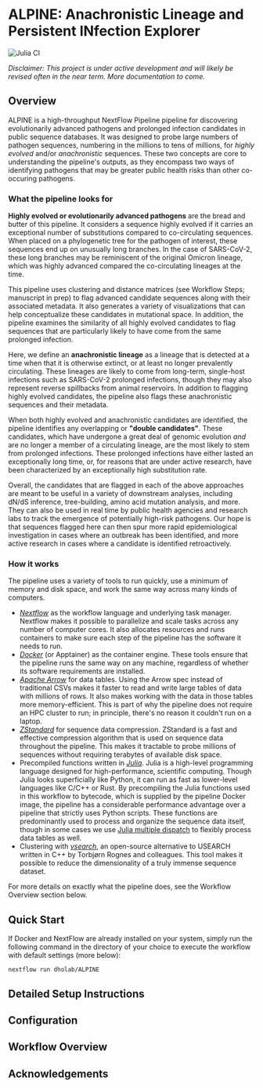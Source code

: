 # ALPINE: Anachronistic Lineage and Persistent INfection Explorer
![Julia CI](https://github.com/nrminor/ALPINE/actions/workflows/julia.yml/badge.svg)

_Disclaimer: This project is under active development and will likely be revised often in the near term. More documentation to come._

## Overview
ALPINE is a high-throughput NextFlow Pipeline pipeline for discovering evolutionarily advanced pathogens and prolonged infection candidates in public sequence databases. It was designed to probe large numbers of pathogen sequences, numbering in the millions to tens of millions, for _highly evolved_ and/or _anachronistic_ sequences. These two concepts are core to understanding the pipeline's outputs, as they encompass two ways of identifying pathogens that may be greater public health risks than other co-occuring pathogens.

### What the pipeline looks for
**Highly evolved or evolutionarily advanced pathogens** are the bread and butter of this pipeline. It considers a sequence highly evolved if it carries an exceptional number of substitutions compared to co-circulating sequences. When placed on a phylogenetic tree for the pathogen of interest, these sequences end up on unusually long branches. In the case of SARS-CoV-2, these long branches may be reminiscent of the original Omicron lineage, which was highly advanced compared the co-circulating lineages at the time.

This pipeline uses clustering and distance matrices (see Workflow Steps; manuscript in prep) to flag advanced candidate sequences along with their associated metadata. It also generates a variety of visualizations that can help conceptualize these candidates in mutational space. In addition, the pipeline examines the similarity of all highly evolved candidates to flag sequences that are particularly likely to have come from the same prolonged infection.

Here, we define an **anachronistic lineage** as a lineage that is detected at a time when that it is otherwise extinct, or at least no longer prevalently circulating. These lineages are likely to come from long-term, single-host infections such as SARS-CoV-2 prolonged infections, though they may also represent reverse spillbacks from animal reservoirs. In addition to flagging highly evolved candidates, the pipeline also flags these anachronistic sequences and their metadata.

When both highly evolved and anachronistic candidates are identified, the pipeline identifies any overlapping or **"double candidates"**. These candidates, which have undergone a great deal of genomic evolution _and_ are no longer a member of a circulating lineage, are the most likely to stem from prolonged infections. These prolonged infections have either lasted an exceptionally long time, or, for reasons that are under active research, have been characterized by an exceptionally high substitution rate.

Overall, the candidates that are flagged in each of the above approaches are meant to be useful in a variety of downstream analyses, including dN/dS inference, tree-building, amino acid mutation analysis, and more. They can also be used in real time by public health agencies and research labs to track the emergence of potentially high-risk pathogens. Our hope is that sequences flagged here can then spur more rapid epidemiological investigation in cases where an outbreak has been identified, and more active research in cases where a candidate is identified retroactively.

### How it works
The pipeline uses a variety of tools to run quickly, use a minimum of memory and disk space, and work the same way across many kinds of computers.
- [_Nextflow_](https://www.nextflow.io/) as the workflow language and underlying task manager. Nextflow makes it possible to parallelize and scale tasks across any number of computer cores. It also allocates resources and runs containers to make sure each step of the pipeline has the software it needs to run.
- [_Docker_](https://www.docker.com/) (or Apptainer) as the container engine. These tools ensure that the pipeline runs the same way on any machine, regardless of whether its software requirements are installed.
- [_Apache Arrow_](https://arrow.apache.org/) for data tables. Using the Arrow spec instead of traditional CSVs makes it faster to read and write large tables of data with millions of rows. It also makes working with the data in those tables more memory-efficient. This is part of why the pipeline does not require an HPC cluster to run; in principle, there's no reason it couldn't run on a laptop.
- [_ZStandard_](https://facebook.github.io/zstd/) for sequence data compression. ZStandard is a fast and effective compression algorithm that is used on sequence data throughout the pipeline. This makes it tractable to probe millions of sequences without requiring terabytes of available disk space.
- Precompiled functions written in [_Julia_](https://julialang.org/). Julia is a high-level programming language designed for high-performance, scientific computing. Though Julia looks superficially like Python, it can run as fast as lower-level languages like C/C++ or Rust. By precompiling the Julia functions used in this workflow to bytecode, which is supplied by the pipeline Docker image, the pipeline has a considerable performance advantage over a pipeline that strictly uses Python scripts. These functions are predominantly used to process and organize the sequence data itself, though in some cases we use [Julia multiple dispatch](https://docs.julialang.org/en/v1/manual/methods/) to flexibly process data tables as well.
- Clustering with [_vsearch_](https://github.com/torognes/vsearch), an open-source alternative to USEARCH written in C++ by Torbjørn Rognes and colleagues. This tool makes it possible to reduce the dimensionality of a truly immense sequence dataset.

For more details on exactly what the pipeline does, see the Workflow Overview section below.

## Quick Start

If Docker and NextFlow are already installed on your system, simply run the following command in the directory of your choice to execute the workflow with default settings (more below):

```
nextflow run dholab/ALPINE
```

## Detailed Setup Instructions

## Configuration

## Workflow Overview

## Acknowledgements
